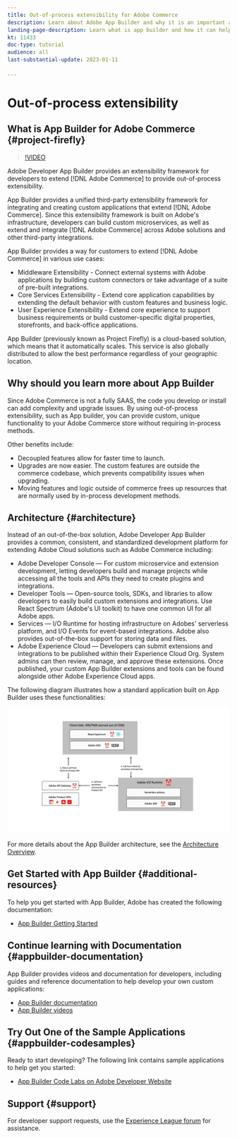 ```yaml
---
title: Out-of-process extensibility for Adobe Commerce
description: Learn about Adobe App Builder and why it is an important aspect of out-of-process extensibility
landing-page-description: Learn what is app builder and how it can help with Adobe Commerce development strategies.
kt: 11433
doc-type: tutorial
audience: all
last-substantial-update: 2023-01-11

---
```


# Out-of-process extensibility

## What is App Builder for Adobe Commerce {#project-firefly}

>[!VIDEO](https://video.tv.adobe.com/v/3412839)

Adobe Developer App Builder provides an extensibility framework for developers to extend [!DNL Adobe Commerce] to provide out-of-process extensibility. 

App Builder provides a unified third-party extensibility framework for integrating and creating custom applications that extend [!DNL Adobe Commerce]. Since this extensibility framework is built on Adobe's infrastructure, developers can build custom microservices, as well as extend and integrate [!DNL Adobe Commerce] across Adobe solutions and other third-party integrations.

App Builder provides a way for customers to extend [!DNL Adobe Commerce] in various use cases:

* Middleware Extensibility - Connect external systems with Adobe applications by building custom connectors or take advantage of a suite of pre-built integrations.
* Core Services Extensibility - Extend core application capabilities by extending the default behavior with custom features and business logic.
* User Experience Extensibility - Extend core experience to support business requirements or build customer-specific digital properties, storefronts, and back-office applications.

App Builder (previously known as Project Firefly) is a cloud-based solution, which means that it automatically scales. This service is also globally distributed to allow the best performance regardless of your geographic location.

## Why should you learn more about App Builder

Since Adobe Commerce is not a fully SAAS, the code you develop or install can add complexity and upgrade issues. By using out-of-process extensibility, such as App builder, you can provide custom, unique functionality to your Adobe Commerce store without requiring in-process methods.

Other benefits include:

* Decoupled features allow for faster time to launch.
* Upgrades are now easier. The custom features are outside the commerce codebase, which prevents  compatibility issues when upgrading.
* Moving features and logic outside of commerce frees up resources that are normally used by in-process development methods.

## Architecture {#architecture}

Instead of an out-of-the-box solution, Adobe Developer App Builder provides a common, consistent, and standardized development platform for extending Adobe Cloud solutions such as Adobe Commerce including:

* Adobe Developer Console — For custom microservice and extension development, letting developers build and manage projects while accessing all the tools and APIs they need to create plugins and integrations. 
* Developer Tools — Open-source tools, SDKs, and libraries to allow developers to easily build custom extensions and integrations. Use  React Spectrum (Adobe's UI toolkit) to have one common UI for all Adobe apps. 
* Services — I/O Runtime for hosting infrastructure on Adobes' serverless platform, and I/O Events for event-based integrations. Adobe also provides out-of-the-box support for storing data and files. 
* Adobe Experience Cloud — Developers can submit extensions and integrations to be published within their Experience Cloud Org. System admins can then review, manage, and approve these extensions. Once published, your custom App Builder extensions and tools can be found alongside other Adobe Experience Cloud apps.

The following diagram illustrates how a standard application built on App Builder uses these functionalities:

![Architecture](/help/assets/app-builder/firefly-architecture.jpeg)

For more details about the App Builder architecture, see the [Architecture Overview](https://developer.adobe.com/app-builder/docs/guides/).

## Get Started with App Builder {#additional-resources}

To help you get started with App Builder, Adobe has created the following documentation:

* [App Builder Getting Started](https://developer.adobe.com/app-builder/docs/getting_started/)

## Continue learning with Documentation {#appbuilder-documentation}

App Builder provides videos and documentation for developers, including guides and reference documentation to help develop your own custom applications:

* [App Builder documentation](https://developer.adobe.com/app-builder/docs/overview/)
* [App Builder videos](https://www.youtube.com/playlist?list=PLcVEYUqU7VRfDij-Jbjyw8S8EzW073F_o)

## Try Out One of the Sample Applications {#appbuilder-codesamples}

Ready to start developing? The following link contains sample applications to help get you started:

* [App Builder Code Labs on Adobe Developer Website](https://developer.adobe.com/app-builder/docs/resources/)

## Support {#support}

For developer support requests, use the [Experience League forum](https://experienceleaguecommunities.adobe.com/t5/app-builder/ct-p/project-firefly) for assistance.

